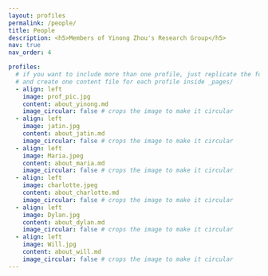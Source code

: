 ```yaml
---
layout: profiles
permalink: /people/
title: People
description: <h5>Members of Yinong Zhou's Research Group</h5>
nav: true
nav_order: 4

profiles:
  # if you want to include more than one profile, just replicate the following block
  # and create one content file for each profile inside _pages/
  - align: left
    image: prof_pic.jpg
    content: about_yinong.md
    image_circular: false # crops the image to make it circular
  - align: left
    image: jatin.jpg
    content: about_jatin.md
    image_circular: false # crops the image to make it circular
  - align: left
    image: Maria.jpeg
    content: about_maria.md
    image_circular: false # crops the image to make it circular
  - align: left
    image: charlotte.jpeg
    content: about_charlotte.md
    image_circular: false # crops the image to make it circular
  - align: left
    image: Dylan.jpg
    content: about_dylan.md
    image_circular: false # crops the image to make it circular
  - align: left
    image: Will.jpg
    content: about_will.md
    image_circular: false # crops the image to make it circular
---
```

